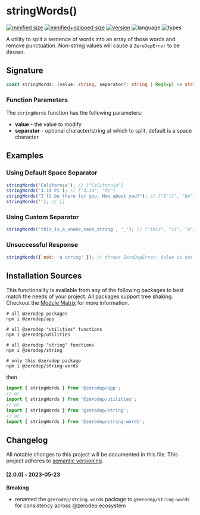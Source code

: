# stringWords()

[![minified size](https://img.shields.io/bundlephobia/min/@zerodep/string-words?style=flat-square&color=blue)](https://bundlephobia.com/package/@zerodep/string-words)
[![minified+gzipped size](https://img.shields.io/bundlephobia/minzip/@zerodep/string-words?style=flat-square&color=blue)](https://bundlephobia.com/package/@zerodep/string-words)
[![version](https://img.shields.io/npm/v/@zerodep/string-words?style=flat-square&color=blue)](https://www.npmjs.com/package/@zerodep/string-words)
![language](https://img.shields.io/badge/typescript-100%25-blue?style=flat-square)
![types](https://img.shields.io/badge/types-included-blue?style=flat-square)

A utility to split a sentence of words into an array of those words and remove punctuation. Non-string values will cause a `ZeroDepError` to be thrown.

## Signature

```typescript
const stringWords: (value: string, separator?: string | RegExp) => string[];
```

### Function Parameters

The `stringWords` function has the following parameters:

- **value** - the value to modify
- **separator** - optional character/string at which to split, default is a space character

## Examples

### Using Default Space Separator

```javascript
stringWords('California'); // ["California"]
stringWords('3.14 Pi'); // ["3.14", "Pi"]
stringWords("I'll be there for you. How about you?"); // ["I'll", "be", "there", "for", "you", "How", "about", "you"]
stringWords(''); // []
```

### Using Custom Separator

```javascript
stringWords('this_is_a_snake_case_string', '_'); // ["this", "is", "a", "snake", "case", "string"]
```

### Unsuccessful Response

```javascript
stringWords({ not: 'a string' }); // throws ZeroDepError: Value is not a string
```

## Installation Sources

This functionality is available from any of the following packages to best match the needs of your project. All packages support tree shaking. Checkout the [Module Matrix](/) for more information.

```shell
# all @zerodep packages
npm i @zerodep/app

# all @zerodep "utilities" functions
npm i @zerodep/utilities

# all @zerodep "string" functions
npm i @zerodep/string

# only this @zerodep package
npm i @zerodep/string-words
```

then

```javascript
import { stringWords } from '@zerodep/app';
// or
import { stringWords } from '@zerodep/utilities';
// or
import { stringWords } from '@zerodep/string';
// or
import { stringWords } from '@zerodep/string-words';
```

## Changelog

All notable changes to this project will be documented in this file. This project adheres to [semantic versioning](https://semver.org/spec/v2.0.0.html).

#### [2.0.0] - 2023-05-23

**Breaking**

- renamed the `@zerodep/string.words` package to `@zerodep/string-words` for consistency across @zerodep ecosystem

